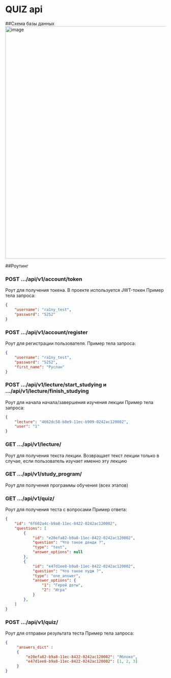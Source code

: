 # QUIZ api
 
##Схема базы данных
<img width="729" alt="image" src="https://user-images.githubusercontent.com/69690237/162806727-13a33d3b-eb08-4c28-bb27-da35064ada44.png">

##Роутинг
### POST .../api/v1/account/token
Роут для получения токена. В проекте используется JWT-токен
Пример тела запроса:
```json
{
    "username": "ra1ny_test",
    "password": "5252"
}
```
### POST .../api/v1/account/register
Роут для регистрации пользователя.
Пример тела запроса:
```json
{
    "username": "ra1ny_test",
    "password": "5252",
    "first_name": "Руслан"
}
```

### POST .../api/v1/lecture/start_studying и .../api/v1/lecture/finish_studying
Роут для начала начала/завершения изучения лекции
Пример тела запроса:
```json
{
    "lecture": "4662dc58-b8e9-11ec-b909-0242ac120002",
    "user": "1"
}
```

### GET .../api/v1/lecture/<pk>
Роут для получения текста лекции. Возвращает текст лекции только в случае, если пользователь изучает именно эту лекцию
 
### GET .../api/v1/study_program/
Роут для получения программы обучения (всех этапов)
 
### GET .../api/v1/quiz/<pk>
Роут для получения теста с вопросами
Пример ответа:
```json
{
    "id": "6f602a4c-b9a8-11ec-8422-0242ac120002",
    "questions": [
        {
            "id": "e20efa82-b9a8-11ec-8422-0242ac120002",
            "question": "Что такое денди ?",
            "type": "text",
            "answer_options": null
        },
        {
            "id": "e47d1ee8-b9a8-11ec-8422-0242ac120002",
            "question": "Что такое пудж ?",
            "type": "one_answer",
            "answer_options": {
                "1": "Герой доты",
                "2": "Игра"
            }
        },
    ]
}
```
 
### POST .../api/v1/quiz/<pk>
Роут для отправки результата теста
Пример тела запроса:
```json
{
     "answers_dict" : 
     {
         "e20efa82-b9a8-11ec-8422-0242ac120002": "Яблоко",
         "e47d1ee8-b9a8-11ec-8422-0242ac120002": [1, 2, 3]
     }  
}
```
